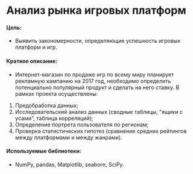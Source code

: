 # Анализ рынка игровых платформ

#### Цель: 
- Выявить закономерности, определяющие успешность игровых платформ и игр.

#### Краткое описание:
- Интернет-магазин по продаже игр по всему миру планирует рекламную кампанию на 2017 год, необходимо определить потенциально популярный продукт и сделать на него ставку. В рамках проекта осуществлены:

1. Предобработка данных;
2. Исследовательский анализ данных (сводные таблицы, "ящики с усами", таблица корреляций);
3. Определение портрета пользователя по регионам;
4. Проверка статистических гипотез (сравнение средних рейтингов между платформами и между жанрами).

#### Используемые библиотеки:
- NumPy, pandas, Matplotlib, seaborn, SciPy.